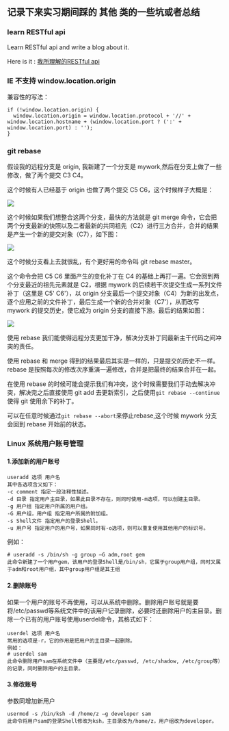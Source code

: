## 记录下来实习期间踩的 其他 类的一些坑或者总结
### learn RESTful api

Learn RESTful api and write a blog about it.

Here is it : [我所理解的RESTful api](http://luckyabby.com/2017/07/10/%E6%88%91%E6%89%80%E7%90%86%E8%A7%A3%E7%9A%84RESTful-api/)

### IE 不支持 window.location.origin

兼容性的写法：
```
if (!window.location.origin) {
  window.location.origin = window.location.protocol + '//' + window.location.hostname + (window.location.port ? (':' + window.location.port) : '');
}
```

### git rebase

假设我的远程分支是 origin, 我新建了一个分支是 mywork,然后在分支上做了一些修改，做了两个提交 C3 C4。

这个时候有人已经基于 origin 也做了两个提交 C5 C6，这个时候样子大概是：

![](http://ojzeprg7w.bkt.clouddn.com/rebase1.png)

这个时候如果我们想整合这两个分支，最快的方法就是 git merge 命令，它会把两个分支最新的快照以及二者最新的共同祖先（C2）进行三方合并，合并的结果是产生一个新的提交对象（C7），如下图：

![](http://ojzeprg7w.bkt.clouddn.com/rebase2.png)

这个时候分支看上去就很乱，有个更好用的命令叫 git rebase master。

这个命令会把 C5 C6 里面产生的变化补丁在 C4 的基础上再打一遍。它会回到两个分支最近的祖先元素就是 C2，根据 mywork 的后续若干次提交生成一系列文件补丁（这里是 C5' C6'），以 origin 分支最后一个提交对象（C4）为新的出发点，逐个应用之前的文件补丁，最后生成一个新的合并对象（C7'），从而改写 mywork 的提交历史，使它成为 origin 分支的直接下游。最后的结果如图：

![](http://ojzeprg7w.bkt.clouddn.com/rebase4.png)

使用 rebase 我们能使得远程分支更加干净，解决分支补丁同最新主干代码之间冲突的责任。

使用 rebase 和 merge 得到的结果最后其实是一样的，只是提交的历史不一样。 rebase 是按照每次的修改次序重演一遍修改，合并是把最终的结果合并在一起。

在使用 rebase 的时候可能会提示我们有冲突，这个时候需要我们手动去解决冲突，解决完之后直接使用 git add 去更新索引，之后使用`git rebase --continue`使得 git 使用余下的补丁。

可以在任意时候通过`git rebase --abort`来停止rebase,这个时候 mywork 分支会回到 rebase 开始前的状态。

### Linux 系统用户账号管理
#### 1.添加新的用户账号

```
useradd 选项 用户名
其中各选项含义如下：
-c comment 指定一段注释性描述。
-d 目录 指定用户主目录，如果此目录不存在，则同时使用-m选项，可以创建主目录。
-g 用户组 指定用户所属的用户组。
-G 用户组，用户组 指定用户所属的附加组。
-s Shell文件 指定用户的登录Shell。
-u 用户号 指定用户的用户号，如果同时有-o选项，则可以重复使用其他用户的标识号。
```
例如：
```
# useradd -s /bin/sh -g group –G adm,root gem
此命令新建了一个用户gem，该用户的登录Shell是/bin/sh，它属于group用户组，同时又属于adm和root用户组，其中group用户组是其主组
```
#### 2.删除账号

如果一个用户的账号不再使用，可以从系统中删除。删除用户账号就是要将/etc/passwd等系统文件中的该用户记录删除，必要时还删除用户的主目录。删除一个已有的用户账号使用userdel命令，其格式如下：

```
userdel 选项 用户名
常用的选项是-r，它的作用是把用户的主目录一起删除。
例如：
# userdel sam
此命令删除用户sam在系统文件中（主要是/etc/passwd, /etc/shadow, /etc/group等）的记录，同时删除用户的主目录。
```

#### 3.修改账号
参数同增加新用户

```
usermod -s /bin/ksh -d /home/z –g developer sam
此命令将用户sam的登录Shell修改为ksh，主目录改为/home/z，用户组改为developer。
```
